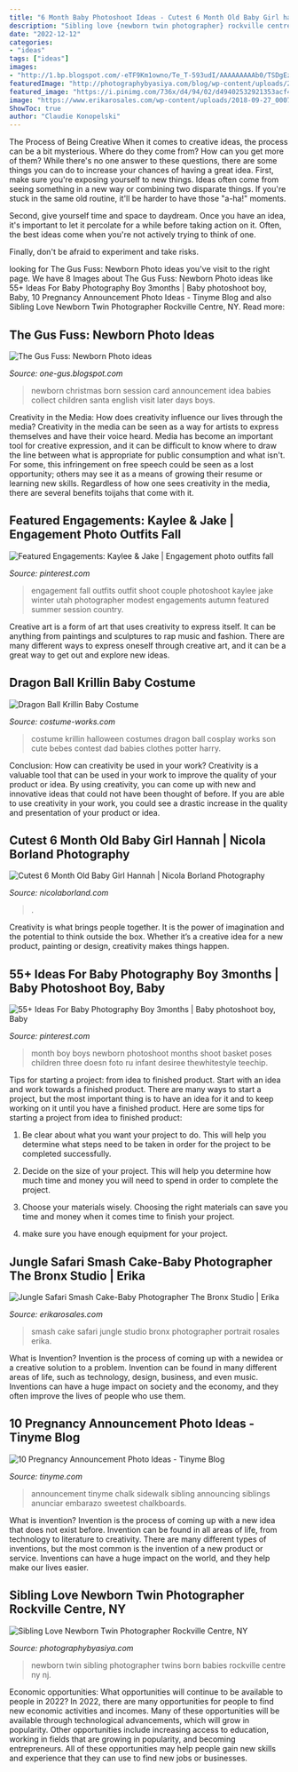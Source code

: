 ```yaml
---
title: "6 Month Baby Photoshoot Ideas - Cutest 6 Month Old Baby Girl hannah"
description: "Sibling love {newborn twin photographer} rockville centre, ny"
date: "2022-12-12"
categories:
- "ideas"
tags: ["ideas"]
images:
- "http://1.bp.blogspot.com/-eTF9Km1owno/Te_T-593udI/AAAAAAAAAb0/TSDgEzB_vsQ/s1600/img-2310.jpg"
featuredImage: "http://photographybyasiya.com/blog/wp-content/uploads/2012/06/newborn-twin-photographer-nj-005.jpg"
featured_image: "https://i.pinimg.com/736x/d4/94/02/d49402532921353acf4f924e6f79040c.jpg"
image: "https://www.erikarosales.com/wp-content/uploads/2018-09-27_0007-1600x1071.jpg"
ShowToc: true
author: "Claudie Konopelski"
---
```



The Process of Being Creative
When it comes to creative ideas, the process can be a bit mysterious. Where do they come from? How can you get more of them? While there's no one answer to these questions, there are some things you can do to increase your chances of having a great idea.
First, make sure you're exposing yourself to new things. Ideas often come from seeing something in a new way or combining two disparate things. If you're stuck in the same old routine, it'll be harder to have those "a-ha!" moments.

 Second, give yourself time and space to daydream. Once you have an idea, it's important to let it percolate for a while before taking action on it. Often, the best ideas come when you're not actively trying to think of one.

Finally, don't be afraid to experiment and take risks.

	

		
looking for The Gus Fuss: Newborn Photo ideas you've visit to the right page. We have 8 Images about The Gus Fuss: Newborn Photo ideas like 55+ Ideas For Baby Photography Boy 3months | Baby photoshoot boy, Baby, 10 Pregnancy Announcement Photo Ideas - Tinyme Blog and also Sibling Love Newborn Twin Photographer Rockville Centre, NY. Read more:
		
    
## The Gus Fuss: Newborn Photo Ideas

<img loading=lazy src="http://1.bp.blogspot.com/-eTF9Km1owno/Te_T-593udI/AAAAAAAAAb0/TSDgEzB_vsQ/s1600/img-2310.jpg" onerror="this.onerror=null;this.src='https://tse2.mm.bing.net/th?id=OIP.v-34PhoWU7iO8NpVZxanCAHaKn&amp;pid=15.1';" alt="The Gus Fuss: Newborn Photo ideas">

_Source: one-gus.blogspot.com_

>newborn christmas born session card announcement idea babies collect children santa english visit later days boys. 

	

Creativity in the Media: How does creativity influence our lives through the media?
Creativity in the media can be seen as a way for artists to express themselves and have their voice heard. Media has become an important tool for creative expression, and it can be difficult to know where to draw the line between what is appropriate for public consumption and what isn't. For some, this infringement on free speech could be seen as a lost opportunity; others may see it as a means of growing their resume or learning new skills. Regardless of how one sees creativity in the media, there are several benefits toijahs that come with it.

    
## Featured Engagements: Kaylee &amp; Jake | Engagement Photo Outfits Fall

<img loading=lazy src="https://i.pinimg.com/736x/8d/88/48/8d884847b105f4212f7741867256f77f--engagement-pictures-fall-engagement-photos-outfit.jpg" onerror="this.onerror=null;this.src='https://tse1.mm.bing.net/th?id=OIP.S9coO1PuIRO7Oqt8r7nPeAHaLI&amp;pid=15.1';" alt="Featured Engagements: Kaylee &amp; Jake | Engagement photo outfits fall">

_Source: pinterest.com_

>engagement fall outfits outfit shoot couple photoshoot kaylee jake winter utah photographer modest engagements autumn featured summer session country. 

	

Creative art is a form of art that uses creativity to express itself. It can be anything from paintings and sculptures to rap music and fashion. There are many different ways to express oneself through creative art, and it can be a great way to get out and explore new ideas.

    
## Dragon Ball Krillin Baby Costume

<img loading=lazy src="https://photos.costume-works.com/full/krillin.jpg" onerror="this.onerror=null;this.src='https://tse1.mm.bing.net/th?id=OIP.1wsBqeHYx12BDp4r2gDxggHaKG&amp;pid=15.1';" alt="Dragon Ball Krillin Baby Costume">

_Source: costume-works.com_

>costume krillin halloween costumes dragon ball cosplay works son cute bebes contest dad babies clothes potter harry. 

	

Conclusion: How can creativity be used in your work?
Creativity is a valuable tool that can be used in your work to improve the quality of your product or idea. By using creativity, you can come up with new and innovative ideas that could not have been thought of before. If you are able to use creativity in your work, you could see a drastic increase in the quality and presentation of your product or idea.

    
## Cutest 6 Month Old Baby Girl Hannah | Nicola Borland Photography

<img loading=lazy src="https://www.nicolaborland.com/wp-content/uploads/2012/11/Cute-6-Month-Old-Baby-10.jpg" onerror="this.onerror=null;this.src='https://tse1.mm.bing.net/th?id=OIP.e8guRotwEHwmObeXvz8EqQHaE7&amp;pid=15.1';" alt="Cutest 6 Month Old Baby Girl Hannah | Nicola Borland Photography">

_Source: nicolaborland.com_

>. 

	

Creativity is what brings people together. It is the power of imagination and the potential to think outside the box. Whether it’s a creative idea for a new product, painting or design, creativity makes things happen.

    
## 55+ Ideas For Baby Photography Boy 3months | Baby Photoshoot Boy, Baby

<img loading=lazy src="https://i.pinimg.com/736x/d4/94/02/d49402532921353acf4f924e6f79040c.jpg" onerror="this.onerror=null;this.src='https://tse3.mm.bing.net/th?id=OIP.fCyKYj9ZSGDYBr_yiDe5lgAAAA&amp;pid=15.1';" alt="55+ Ideas For Baby Photography Boy 3months | Baby photoshoot boy, Baby">

_Source: pinterest.com_

>month boy boys newborn photoshoot months shoot basket poses children three doesn foto ru infant desiree thewhitestyle teechip. 

	

Tips for starting a project: from idea to finished product.
Start with an idea and work towards a finished product. There are many ways to start a project, but the most important thing is to have an idea for it and to keep working on it until you have a finished product. Here are some tips for starting a project from idea to finished product: 
1. Be clear about what you want your project to do. This will help you determine what steps need to be taken in order for the project to be completed successfully. 

2. Decide on the size of your project. This will help you determine how much time and money you will need to spend in order to complete the project. 

3. Choose your materials wisely. Choosing the right materials can save you time and money when it comes time to finish your project. 

4. make sure you have enough equipment for your project.

    
## Jungle Safari Smash Cake-Baby Photographer The Bronx Studio | Erika

<img loading=lazy src="https://www.erikarosales.com/wp-content/uploads/2018-09-27_0007-1600x1071.jpg" onerror="this.onerror=null;this.src='https://tse3.mm.bing.net/th?id=OIP.93L3kCYxFgExMu2Hyy6dSQHaE9&amp;pid=15.1';" alt="Jungle Safari Smash Cake-Baby Photographer The Bronx Studio | Erika">

_Source: erikarosales.com_

>smash cake safari jungle studio bronx photographer portrait rosales erika. 

	

What is Invention?
Invention is the process of coming up with a newidea or a creative solution to a problem. Invention can be found in many different areas of life, such as technology, design, business, and even music. Inventions can have a huge impact on society and the economy, and they often improve the lives of people who use them.

    
## 10 Pregnancy Announcement Photo Ideas - Tinyme Blog

<img loading=lazy src="https://www.tinyme.com/blog/wp-content/uploads/10-pregnancy-announcement-photo-ideas/10-Pregnancy-Announcement-Photo-Ideas-9.jpg" onerror="this.onerror=null;this.src='https://tse3.mm.bing.net/th?id=OIP.ieSTZyUa8pAZ1mpy56RI3AHaLH&amp;pid=15.1';" alt="10 Pregnancy Announcement Photo Ideas - Tinyme Blog">

_Source: tinyme.com_

>announcement tinyme chalk sidewalk sibling announcing siblings anunciar embarazo sweetest chalkboards. 

	

What is invention?
Invention is the process of coming up with a new idea that does not exist before. Invention can be found in all areas of life, from technology to literature to creativity. There are many different types of inventions, but the most common is the invention of a new product or service. Inventions can have a huge impact on the world, and they help make our lives easier.

    
## Sibling Love Newborn Twin Photographer Rockville Centre, NY

<img loading=lazy src="http://photographybyasiya.com/blog/wp-content/uploads/2012/06/newborn-twin-photographer-nj-005.jpg" onerror="this.onerror=null;this.src='https://tse4.mm.bing.net/th?id=OIP.3Ozu17hP1rCi7mFvVahNoAHaFS&amp;pid=15.1';" alt="Sibling Love Newborn Twin Photographer Rockville Centre, NY">

_Source: photographybyasiya.com_

>newborn twin sibling photographer twins born babies rockville centre ny nj. 

	

Economic opportunities: What opportunities will continue to be available to people in 2022?
In 2022, there are many opportunities for people to find new economic activities and incomes. Many of these opportunities will be available through technological advancements, which will grow in popularity. Other opportunities include increasing access to education, working in fields that are growing in popularity, and becoming entrepreneurs. All of these opportunities may help people gain new skills and experience that they can use to find new jobs or businesses.

